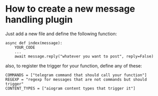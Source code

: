 
# How to create a new message handling plugin

Just add a new file and define the following function:

```
async def index(message):
    YOUR_CODE
    ...
    await message.reply("whatever you want to post", reply=False)

```

also, to register the trigger for your function, define any of these:

```
COMMANDS = ["telegram command that should call your function"]
REGEXP = "regexp for messages that are not commands but should trigger"
CONTENT_TYPES = ["aiogram content types that trigger it"]
```


